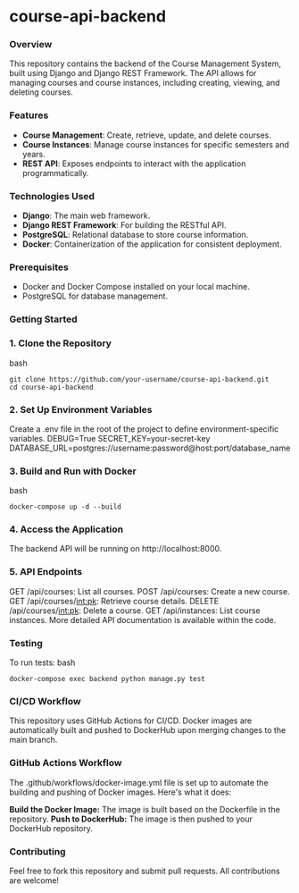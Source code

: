 # course-api-backend

### Overview

This repository contains the backend of the Course Management System, built using Django and Django REST Framework. The API allows for managing courses and course instances, including creating, viewing, and deleting courses.

### Features

- **Course Management**: Create, retrieve, update, and delete courses.
- **Course Instances**: Manage course instances for specific semesters and years.
- **REST API**: Exposes endpoints to interact with the application programmatically.

### Technologies Used

- **Django**: The main web framework.
- **Django REST Framework**: For building the RESTful API.
- **PostgreSQL**: Relational database to store course information.
- **Docker**: Containerization of the application for consistent deployment.

### Prerequisites

- Docker and Docker Compose installed on your local machine.
- PostgreSQL for database management.

### Getting Started

### 1. Clone the Repository
bash
```
git clone https://github.com/your-username/course-api-backend.git
cd course-api-backend 
```
### 2. Set Up Environment Variables
Create a .env file in the root of the project to define environment-specific variables.
DEBUG=True
SECRET_KEY=your-secret-key
DATABASE_URL=postgres://username:password@host:port/database_name

### 3. Build and Run with Docker
bash
```
docker-compose up -d --build
```
### 4. Access the Application
The backend API will be running on http://localhost:8000.

### 5. API Endpoints
GET /api/courses: List all courses.
POST /api/courses: Create a new course.
GET /api/courses/<int:pk>: Retrieve course details.
DELETE /api/courses/<int:pk>: Delete a course.
GET /api/instances: List course instances.
More detailed API documentation is available within the code.

### Testing
To run tests:
bash
```
docker-compose exec backend python manage.py test
```
### CI/CD Workflow
This repository uses GitHub Actions for CI/CD. Docker images are automatically built and pushed to DockerHub upon merging changes to the main branch.

### GitHub Actions Workflow
The .github/workflows/docker-image.yml file is set up to automate the building and pushing of Docker images. Here's what it does:

**Build the Docker Image:** The image is built based on the Dockerfile in the repository.
**Push to DockerHub:** The image is then pushed to your DockerHub repository.

### Contributing
Feel free to fork this repository and submit pull requests. All contributions are welcome!
